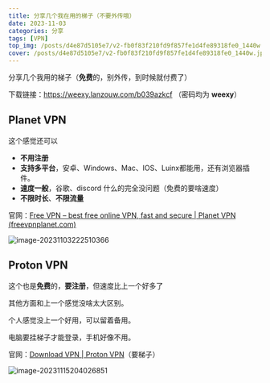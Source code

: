 ```yaml
---
title: 分享几个我在用的梯子（不要外传哦）
date: 2023-11-03
categories: 分享
tags: [VPN]
top_img: /posts/d4e87d5105e7/v2-fb0f83f210fd9f857fe1d4fe89318fe0_1440w.jpeg
cover: /posts/d4e87d5105e7/v2-fb0f83f210fd9f857fe1d4fe89318fe0_1440w.jpeg
---
```


分享几个我用的梯子（**免费**的，别外传，到时候就付费了）

下载链接：https://weexy.lanzouw.com/b039azkcf （密码均为 **weexy**）

## Planet VPN

这个感觉还可以

- **不用注册**
- **支持多平台**，安卓、Windows、Mac、IOS、Luinx都能用，还有浏览器插件。
- **速度一般**，谷歌、discord 什么的完全没问题（免费的要啥速度）
- **不限时长**、**不限流量**

官网：[Free VPN – best free online VPN, fast and secure | Planet VPN (freevpnplanet.com)](https://freevpnplanet.com/)

![image-20231103222510366](image-20231103222510366.jpg)

## Proton VPN

这个也是**免费**的，**要注册**，但速度比上一个好多了

其他方面和上一个感觉没啥太大区别。

个人感觉没上一个好用，可以留着备用。

电脑要挂梯子才能登录，手机好像不用。

官网：[Download VPN | Proton VPN](https://protonvpn.com/download)（要梯子）

![image-20231115204026851](image-20231115204026851.jpg)